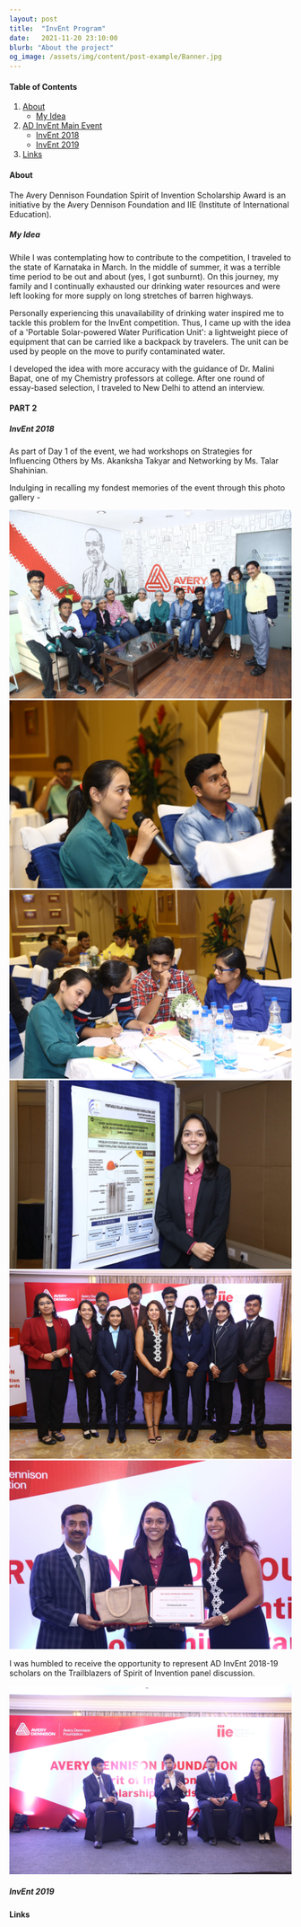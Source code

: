 ```yaml
---
layout: post
title:  "InvEnt Program"
date:   2021-11-20 23:10:00
blurb: "About the project"
og_image: /assets/img/content/post-example/Banner.jpg
---
```


#### Table of Contents
1. [About](#about)
    * [My Idea](#my-idea)
2. [AD InvEnt Main Event](#presentations)
    * [InvEnt 2018](#invent-2018)
    * [InvEnt 2019](#invent-2019)
4. [Links](#links)

#### About

The Avery Dennison Foundation Spirit of Invention Scholarship Award is an initiative by the Avery Dennison Foundation and IIE (Institute of International Education).

##### My Idea

While I was contemplating how to contribute to the competition, I traveled to the state of Karnataka in March. In the middle of summer, it was a terrible time period to be out and about (yes, I got sunburnt). On this journey, my family and I continually exhausted our drinking water resources and were left looking for more supply on long stretches of barren highways.

Personally experiencing this unavailability of drinking water inspired me to tackle this problem for the InvEnt competition. Thus, I came up with the idea of a 'Portable Solar-powered Water Purification Unit': a lightweight piece of equipment that can be carried like a backpack by travelers. The unit can be used by people on the move to purify contaminated water.

I developed the idea with more accuracy with the guidance of Dr. Malini Bapat, one of my Chemistry professors at college. After one round of essay-based selection, I traveled to New Delhi to attend an interview.

#### PART 2


##### InvEnt 2018


As part of Day 1 of the event, we had workshops on Strategies for Influencing Others by Ms. Akanksha Takyar and Networking by Ms. Talar Shahinian.

Indulging in recalling my fondest memories of the event through this photo gallery -

<img src="/assets/img/content/AD/1.JPG" alt="bay" class="gallery"/>
<img src="/assets/img/content/AD/2.JPG" alt="bay" class="gallery"/>
<img src="/assets/img/content/AD/3.JPG" alt="bay" class="gallery"/>
<img src="/assets/img/content/AD/4.JPG" alt="bay" class="gallery"/>
<img src="/assets/img/content/AD/5.JPG" alt="bay" class="gallery"/>
<img src="/assets/img/content/AD/6.JPG" alt="bay" class="gallery"/>

I was humbled to receive the opportunity to represent AD InvEnt 2018-19 scholars on the Trailblazers of Spirit of Invention panel discussion.

<img src="/assets/img/content/AD/trailblazers.JPG" alt="bay" class="post-pic"/>

##### InvEnt 2019



#### Links
